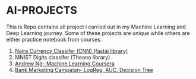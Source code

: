 # AI-PROJECTS
This is Repo contains all project i carried out in my Machine Learning and Deep Learning journey.
Some of these projects are unique while others are either practice notebook from courses.

1. [Naira Currency Classifer (CNN) (fastai library)](https://github.com/kennydukor/AI-PROJECTS/blob/master/PROJECTS/Nigerian%20Notes/Nigerian_Currencies_CNNs.ipynb/) 
2. MNIST Digits classifer (Theano library)
3. [Andrew  Ng- Machine Learning Coursera](https://github.com/kennydukor/AI-PROJECTS/tree/master/PROJECTS/Machine-Learning-AndrewNg) 
4. [Bank Marketing Campaign- LogReg, AUC, Decision Tree](https://#) 
